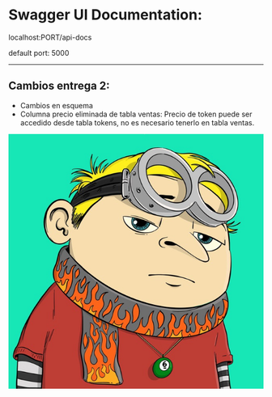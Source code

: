 # Swagger UI Documentation:

localhost:PORT/api-docs


default port: 5000


---


## Cambios entrega 2:
- Cambios en esquema 
- Columna precio eliminada de tabla ventas: Precio de token puede ser accedido desde tabla tokens, no es necesario tenerlo en tabla ventas.

![gru_nft](./imgs/grunft.jpg)